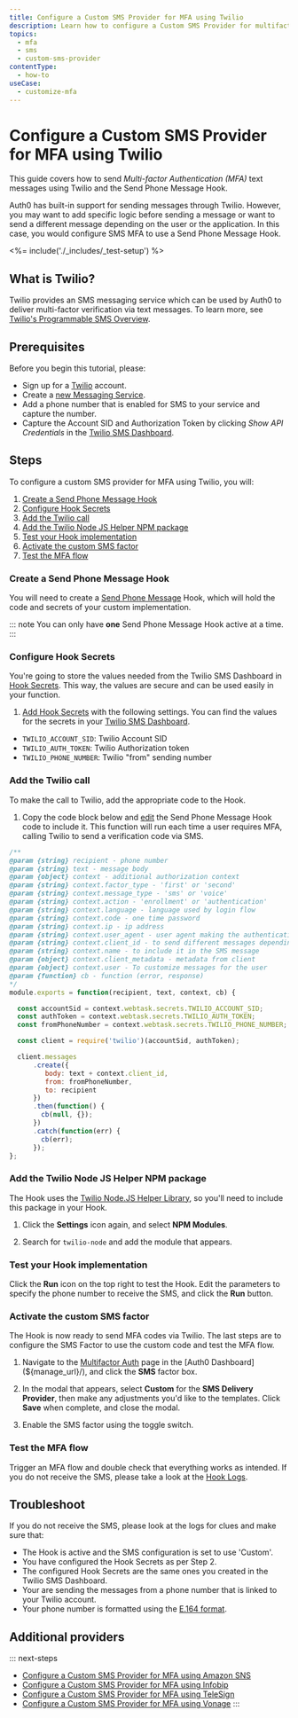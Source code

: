 ```yaml
---
title: Configure a Custom SMS Provider for MFA using Twilio
description: Learn how to configure a Custom SMS Provider for multifactor authentication (MFA) using Twilio.
topics:
  - mfa
  - sms
  - custom-sms-provider
contentType:
  - how-to
useCase:
  - customize-mfa
---
```

# Configure a Custom SMS Provider for MFA using Twilio

This guide covers how to send <dfn data-key="multifactor-authentication">Multi-factor Authentication (MFA)</dfn> text messages using Twilio and the Send Phone Message Hook.

Auth0 has built-in support for sending messages through Twilio. However, you may want to add specific logic before sending a message or want to send a different message depending on the user or the application. In this case, you would configure SMS MFA to use a Send Phone Message Hook.

<%= include('./_includes/_test-setup') %>

## What is Twilio?

Twilio provides an SMS messaging service which can be used by Auth0 to deliver multi-factor verification via text messages. To learn more, see [Twilio's Programmable SMS Overview](https://www.twilio.com/sms).

## Prerequisites

Before you begin this tutorial, please:

* Sign up for a [Twilio](https://www.twilio.com/try-twilio) account.
* Create a [new Messaging Service](https://www.twilio.com/console/sms/services).
* Add a phone number that is enabled for SMS to your service and capture the number.
* Capture the Account SID and Authorization Token by clicking *Show API Credentials* in the [Twilio SMS Dashboard](https://www.twilio.com/console/sms/dashboard).

## Steps

To configure a custom SMS provider for MFA using Twilio, you will:

1. [Create a Send Phone Message Hook](#create-a-send-phone-message-hook)
2. [Configure Hook Secrets](#configure-hook-secrets)
3. [Add the Twilio call](#add-the-twilio-call)
4. [Add the Twilio Node JS Helper NPM package](#add-the-twilio-node-js-helper-npm-package)
5. [Test your Hook implementation](#test-your-hook-implementation)
6. [Activate the custom SMS factor](#activate-the-custom-sms-factor)
7. [Test the MFA flow](#test-the-mfa-flow)

### Create a Send Phone Message Hook

You will need to create a [Send Phone Message](/hooks/extensibility-points/send-phone-message) Hook, which will hold the code and secrets of your custom implementation.

::: note
You can only have **one** Send Phone Message Hook active at a time.
:::

### Configure Hook Secrets

You're going to store the values needed from the Twilio SMS Dashboard in [Hook Secrets](/hooks/secrets). This way, the values are secure and can be used easily in your function.

1. [Add Hook Secrets](/hooks/secrets/create) with the following settings. You can find the values for the secrets in your [Twilio SMS Dashboard](https://www.twilio.com/console/sms/dashboard).

* `TWILIO_ACCOUNT_SID`: Twilio Account SID
* `TWILIO_AUTH_TOKEN`: Twilio Authorization token
* `TWILIO_PHONE_NUMBER`: Twilio "from" sending number

### Add the Twilio call

To make the call to Twilio, add the appropriate code to the Hook.

1. Copy the code block below and [edit](/hooks/update) the Send Phone Message Hook code to include it. This function will run each time a user requires MFA, calling Twilio to send a verification code via SMS.

```js
/**
@param {string} recipient - phone number
@param {string} text - message body
@param {object} context - additional authorization context
@param {string} context.factor_type - 'first' or 'second'
@param {string} context.message_type - 'sms' or 'voice'
@param {string} context.action - 'enrollment' or 'authentication'
@param {string} context.language - language used by login flow
@param {string} context.code - one time password
@param {string} context.ip - ip address
@param {string} context.user_agent - user agent making the authentication request
@param {string} context.client_id - to send different messages depending on the client id
@param {string} context.name - to include it in the SMS message
@param {object} context.client_metadata - metadata from client
@param {object} context.user - To customize messages for the user
@param {function} cb - function (error, response)
*/
module.exports = function(recipient, text, context, cb) {

  const accountSid = context.webtask.secrets.TWILIO_ACCOUNT_SID;
  const authToken = context.webtask.secrets.TWILIO_AUTH_TOKEN;
  const fromPhoneNumber = context.webtask.secrets.TWILIO_PHONE_NUMBER;

  const client = require('twilio')(accountSid, authToken);

  client.messages
      .create({
         body: text + context.client_id,
         from: fromPhoneNumber,       
         to: recipient
      })
      .then(function() {
        cb(null, {});
      })
      .catch(function(err) {
        cb(err);
      });
};

```

### Add the Twilio Node JS Helper NPM package

The Hook uses the [Twilio Node.JS Helper Library](https://github.com/twilio/twilio-node), so you'll need to include this package in your Hook.

1. Click the **Settings** icon again, and select **NPM Modules**. 

2. Search for `twilio-node` and add the module that appears.

### Test your Hook implementation

Click the **Run** icon on the top right to test the Hook. Edit the parameters to specify the phone number to receive the SMS, and click the **Run** button.

### Activate the custom SMS factor

The Hook is now ready to send MFA codes via Twilio. The last steps are to configure the SMS Factor to use the custom code and test the MFA flow.

1. Navigate to the [Multifactor Auth](${manage_url}/#/mfa) page in the [Auth0 Dashboard](${manage_url}/), and click the **SMS** factor box.

2. In the modal that appears, select **Custom** for the **SMS Delivery Provider**, then make any adjustments you'd like to the templates. Click **Save** when complete, and close the modal.

3. Enable the SMS factor using the toggle switch.

### Test the MFA flow

Trigger an MFA flow and double check that everything works as intended. If you do not receive the SMS, please take a look at the [Hook Logs](/hooks/view-logs).

## Troubleshoot

If you do not receive the SMS, please look at the logs for clues and make sure that:

- The Hook is active and the SMS configuration is set to use 'Custom'.
- You have configured the Hook Secrets as per Step 2.
- The configured Hook Secrets are the same ones you created in the Twilio SMS Dashboard.
- Your are sending the messages from a phone number that is linked to your Twilio account.
- Your phone number is formatted using the [E.164 format](https://en.wikipedia.org/wiki/E.164).

## Additional providers

::: next-steps
* [Configure a Custom SMS Provider for MFA using Amazon SNS](/multifactor-authentication/send-phone-message-hook-amazon-sns)
* [Configure a Custom SMS Provider for MFA using Infobip](/multifactor-authentication/send-phone-message-hook-infobip)
* [Configure a Custom SMS Provider for MFA using TeleSign](/multifactor-authentication/send-phone-message-hook-telesign)
* [Configure a Custom SMS Provider for MFA using Vonage](/multifactor-authentication/send-phone-message-hook-vonage)
:::
